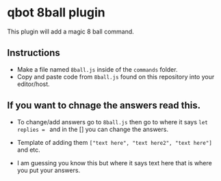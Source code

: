 # qbot 8ball plugin
This plugin will add a magic 8 ball command.

## Instructions
* Make a file named `8ball.js` inside of the `commands` folder.
* Copy and paste code from `8ball.js` found on this repository into your editor/host.

## If you want to chnage the answers read this.
* To change/add answers go to `8ball.js` then go to where it says `let replies = ` and in the [] you can change the answers.
* Template of adding them `["text here", "text here2", "text here"]` and etc.

* I am guessing you know this but where it says text here that is where you put your answers.
